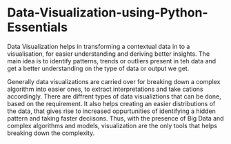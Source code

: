 # Data-Visualization-using-Python-Essentials

Data Visualization helps in transforming a contextual data in to a visualisation, for easier understanding and deriving better insights. The main idea is to identify patterns, trends or outliers present in teh data and get a better understanding on the type of data or output we get. 

Generally data visualizations are carried over for breaking down a complex algorithm into easier ones, to extract interpretations and take cations accordingly.
There are diffrent types of data visualiztions that can be done, based on the requirement. It also helps creating an easier distributions of the data, that gives rise to increased oppurtunities of identifying a hidden pattern and taking faster deciisons. Thus, with the presence of Big Data and complex algorithms and models, visualization are the only tools that helps breaking down the complexity. 
